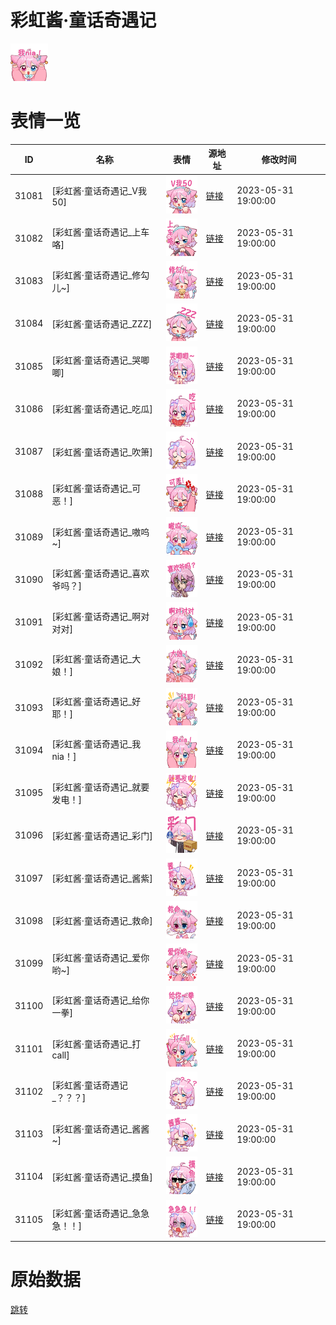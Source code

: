 # 彩虹酱·童话奇遇记

<img src="./cover.png" height="60" alt="cover" />

# 表情一览

|ID|名称|表情|源地址|修改时间|
|----|----|----|----|----|
|31081|[彩虹酱·童话奇遇记_V我50]|<img src="./pic/031081_%5B彩虹酱·童话奇遇记_V我50%5D.png" height="60" alt="V我50"/>|[链接](https://i0.hdslb.com/bfs/garb/a6ecabe8f7d77d1bf770df081bffbae005a8fea3.png)|2023-05-31 19:00:00|
|31082|[彩虹酱·童话奇遇记_上车咯]|<img src="./pic/031082_%5B彩虹酱·童话奇遇记_上车咯%5D.png" height="60" alt="上车咯"/>|[链接](https://i0.hdslb.com/bfs/garb/a2a02d9945c585682d13ec043ed8e920c8c1c749.png)|2023-05-31 19:00:00|
|31083|[彩虹酱·童话奇遇记_修勾儿~]|<img src="./pic/031083_%5B彩虹酱·童话奇遇记_修勾儿~%5D.png" height="60" alt="修勾儿~"/>|[链接](https://i0.hdslb.com/bfs/garb/46f9a13b27261709780a371d9a171bf5e78792be.png)|2023-05-31 19:00:00|
|31084|[彩虹酱·童话奇遇记_ZZZ]|<img src="./pic/031084_%5B彩虹酱·童话奇遇记_ZZZ%5D.png" height="60" alt="ZZZ"/>|[链接](https://i0.hdslb.com/bfs/garb/115b41e2fee8a6e320c065498197c2c0c2357423.png)|2023-05-31 19:00:00|
|31085|[彩虹酱·童话奇遇记_哭唧唧]|<img src="./pic/031085_%5B彩虹酱·童话奇遇记_哭唧唧%5D.png" height="60" alt="哭唧唧"/>|[链接](https://i0.hdslb.com/bfs/garb/fb3fd0306cb60780450c36788687704aff3700bf.png)|2023-05-31 19:00:00|
|31086|[彩虹酱·童话奇遇记_吃瓜]|<img src="./pic/031086_%5B彩虹酱·童话奇遇记_吃瓜%5D.png" height="60" alt="吃瓜"/>|[链接](https://i0.hdslb.com/bfs/garb/aabc86520c621b5dc43cce76044f7fcb807c8b26.png)|2023-05-31 19:00:00|
|31087|[彩虹酱·童话奇遇记_吹箫]|<img src="./pic/031087_%5B彩虹酱·童话奇遇记_吹箫%5D.png" height="60" alt="吹箫"/>|[链接](https://i0.hdslb.com/bfs/garb/d3c0de43554cc45aa2e3ec4e777dcf9a12ed9285.png)|2023-05-31 19:00:00|
|31088|[彩虹酱·童话奇遇记_可恶！]|<img src="./pic/031088_%5B彩虹酱·童话奇遇记_可恶！%5D.png" height="60" alt="可恶！"/>|[链接](https://i0.hdslb.com/bfs/garb/4f8fcde33385a4e28946d85ad190d194e9009cb9.png)|2023-05-31 19:00:00|
|31089|[彩虹酱·童话奇遇记_嗷呜~]|<img src="./pic/031089_%5B彩虹酱·童话奇遇记_嗷呜~%5D.png" height="60" alt="嗷呜~"/>|[链接](https://i0.hdslb.com/bfs/garb/faa9b2d075237d424ba10484ea7113d81e80405f.png)|2023-05-31 19:00:00|
|31090|[彩虹酱·童话奇遇记_喜欢爷吗？]|<img src="./pic/031090_%5B彩虹酱·童话奇遇记_喜欢爷吗？%5D.png" height="60" alt="喜欢爷吗？"/>|[链接](https://i0.hdslb.com/bfs/garb/567c6f184698923c9bc346e582f3d602e25e48db.png)|2023-05-31 19:00:00|
|31091|[彩虹酱·童话奇遇记_啊对对对]|<img src="./pic/031091_%5B彩虹酱·童话奇遇记_啊对对对%5D.png" height="60" alt="啊对对对"/>|[链接](https://i0.hdslb.com/bfs/garb/cb90332cce14db3f2d4a9386f7ca0d8af08c0a6a.png)|2023-05-31 19:00:00|
|31092|[彩虹酱·童话奇遇记_大娘！]|<img src="./pic/031092_%5B彩虹酱·童话奇遇记_大娘！%5D.png" height="60" alt="大娘！"/>|[链接](https://i0.hdslb.com/bfs/garb/612d8e396b0eb005ed8b466a1d06531d6204f033.png)|2023-05-31 19:00:00|
|31093|[彩虹酱·童话奇遇记_好耶！]|<img src="./pic/031093_%5B彩虹酱·童话奇遇记_好耶！%5D.png" height="60" alt="好耶！"/>|[链接](https://i0.hdslb.com/bfs/garb/a2378fc4c7dcbcb3b84476b2090fa9cda9ae7a26.png)|2023-05-31 19:00:00|
|31094|[彩虹酱·童话奇遇记_我nia！]|<img src="./pic/031094_%5B彩虹酱·童话奇遇记_我nia！%5D.png" height="60" alt="我nia！"/>|[链接](https://i0.hdslb.com/bfs/garb/8eb9c9d7a7ca96ef15799eb6d19feef31ae2371a.png)|2023-05-31 19:00:00|
|31095|[彩虹酱·童话奇遇记_就要发电！]|<img src="./pic/031095_%5B彩虹酱·童话奇遇记_就要发电！%5D.png" height="60" alt="就要发电！"/>|[链接](https://i0.hdslb.com/bfs/garb/b618a9354f68215cb53977eb44a1034e86dcfa6b.png)|2023-05-31 19:00:00|
|31096|[彩虹酱·童话奇遇记_彩门]|<img src="./pic/031096_%5B彩虹酱·童话奇遇记_彩门%5D.png" height="60" alt="彩门"/>|[链接](https://i0.hdslb.com/bfs/garb/6ad2365b3a96cc688afe049982e615bbfcae7c96.png)|2023-05-31 19:00:00|
|31097|[彩虹酱·童话奇遇记_酱紫]|<img src="./pic/031097_%5B彩虹酱·童话奇遇记_酱紫%5D.png" height="60" alt="酱紫"/>|[链接](https://i0.hdslb.com/bfs/garb/6bf30bcf46cd9d137a0f340751ee6170bb69f2e5.png)|2023-05-31 19:00:00|
|31098|[彩虹酱·童话奇遇记_救命]|<img src="./pic/031098_%5B彩虹酱·童话奇遇记_救命%5D.png" height="60" alt="救命"/>|[链接](https://i0.hdslb.com/bfs/garb/844cff3d484b2329ce227a33f0b920093f458d40.png)|2023-05-31 19:00:00|
|31099|[彩虹酱·童话奇遇记_爱你哟~]|<img src="./pic/031099_%5B彩虹酱·童话奇遇记_爱你哟~%5D.png" height="60" alt="爱你哟~"/>|[链接](https://i0.hdslb.com/bfs/garb/1b37627fc58dd62f96b9d16feb6bb40bcbc5aa7a.png)|2023-05-31 19:00:00|
|31100|[彩虹酱·童话奇遇记_给你一拳]|<img src="./pic/031100_%5B彩虹酱·童话奇遇记_给你一拳%5D.png" height="60" alt="给你一拳"/>|[链接](https://i0.hdslb.com/bfs/garb/53a3c65f3ab37009e3e0ce486910b3ec0c481c4f.png)|2023-05-31 19:00:00|
|31101|[彩虹酱·童话奇遇记_打call]|<img src="./pic/031101_%5B彩虹酱·童话奇遇记_打call%5D.png" height="60" alt="打call"/>|[链接](https://i0.hdslb.com/bfs/garb/52ffe358c7d818eb16558c82c55885805a981636.png)|2023-05-31 19:00:00|
|31102|[彩虹酱·童话奇遇记_？？？]|<img src="./pic/031102_%5B彩虹酱·童话奇遇记_？？？%5D.png" height="60" alt="？？？"/>|[链接](https://i0.hdslb.com/bfs/garb/4feac1ad77d1890ca0ed04785c5ff873a6cdb082.png)|2023-05-31 19:00:00|
|31103|[彩虹酱·童话奇遇记_酱酱~]|<img src="./pic/031103_%5B彩虹酱·童话奇遇记_酱酱~%5D.png" height="60" alt="酱酱~"/>|[链接](https://i0.hdslb.com/bfs/garb/8dbca6264613a4fd919f030a4232e8de5a013a4d.png)|2023-05-31 19:00:00|
|31104|[彩虹酱·童话奇遇记_摸鱼]|<img src="./pic/031104_%5B彩虹酱·童话奇遇记_摸鱼%5D.png" height="60" alt="摸鱼"/>|[链接](https://i0.hdslb.com/bfs/garb/b0c4682a2cbd500fca0de46d0106167e16ac441c.png)|2023-05-31 19:00:00|
|31105|[彩虹酱·童话奇遇记_急急急！！]|<img src="./pic/031105_%5B彩虹酱·童话奇遇记_急急急！！%5D.png" height="60" alt="急急急！！"/>|[链接](https://i0.hdslb.com/bfs/garb/6de0b7a3e1cdee16fe7c9e9c08818bb2138d7e63.png)|2023-05-31 19:00:00|

# 原始数据

[跳转](./raw.json)

